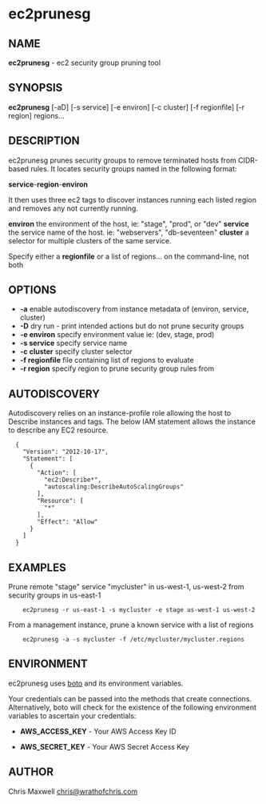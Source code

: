 # ec2prunesg

## NAME
**ec2prunesg** - ec2 security group pruning tool

## SYNOPSIS
**ec2prunesg** [-aD] [-s service] [-e environ] [-c cluster] [-f regionfile]
[-r region] regions...

## DESCRIPTION
ec2prunesg prunes security groups to remove terminated hosts from CIDR-based
rules.  It locates security groups named in the following format:

**service**-**region**-**environ**

It then uses three ec2 tags to discover instances running each listed region
and removes any not currently running.

**environ** the environment of the host, ie: "stage", "prod", or "dev"
**service** the service name of the host.  ie: "webservers", "db-seventeen"
**cluster** a selector for multiple clusters of the same service.

Specify either a **regionfile** or a list of regions... on the command-line,
not both

## OPTIONS
* **-a** enable autodiscovery from instance metadata of (environ, service, cluster)
* **-D** dry run - print intended actions but do not prune security groups
* **-e environ** specify environment value ie: (dev, stage, prod)
* **-s service** specify service name
* **-c cluster** specify cluster selector
* **-f regionfile** file containing list of regions to evaluate
* **-r region** specify region to prune security group rules from

## AUTODISCOVERY
Autodiscovery relies on an instance-profile role allowing the host to Describe
instances and tags.  The below IAM statement allows the instance to describe
any EC2 resource.

```
  {
    "Version": "2012-10-17",
    "Statement": [
      {
        "Action": [
          "ec2:Describe*",
          "autoscaling:DescribeAutoScalingGroups"
        ],
        "Resource": [
          "*"
        ],
        "Effect": "Allow"
      }
    ]
  }
```

## EXAMPLES

Prune remote "stage" service "mycluster" in us-west-1, us-west-2 from security
groups in us-east-1

```
    ec2prunesg -r us-east-1 -s mycluster -e stage us-west-1 us-west-2
```

From a management instance, prune a known service with a list of regions

```
    ec2prunesg -a -s mycluster -f /etc/mycluster/mycluster.regions
```

## ENVIRONMENT
ec2prunesg uses [boto](https://github.com/boto/boto) and its environment variables.

Your credentials can be passed into the methods that create connections.
Alternatively, boto will check for the existence of the following environment
variables to ascertain your credentials:

* **AWS_ACCESS_KEY** - Your AWS Access Key ID

* **AWS_SECRET_KEY** - Your AWS Secret Access Key

## AUTHOR
Chris Maxwell <chris@wrathofchris.com>
